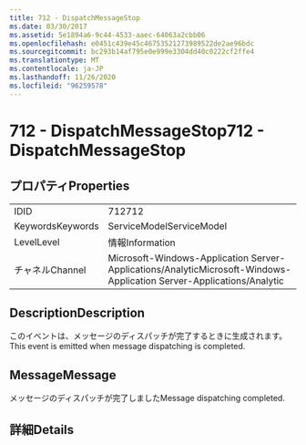 ```yaml
---
title: 712 - DispatchMessageStop
ms.date: 03/30/2017
ms.assetid: 5e1894a6-9c44-4533-aaec-64063a2cbb06
ms.openlocfilehash: e0451c439e45c46753521273989522de2ae96bdc
ms.sourcegitcommit: bc293b14af795e0e999e3304dd40c0222cf2ffe4
ms.translationtype: MT
ms.contentlocale: ja-JP
ms.lasthandoff: 11/26/2020
ms.locfileid: "96259578"
---
```

# <a name="712---dispatchmessagestop"></a><span data-ttu-id="1f726-102">712 - DispatchMessageStop</span><span class="sxs-lookup"><span data-stu-id="1f726-102">712 - DispatchMessageStop</span></span>

## <a name="properties"></a><span data-ttu-id="1f726-103">プロパティ</span><span class="sxs-lookup"><span data-stu-id="1f726-103">Properties</span></span>  
  
|||  
|-|-|  
|<span data-ttu-id="1f726-104">ID</span><span class="sxs-lookup"><span data-stu-id="1f726-104">ID</span></span>|<span data-ttu-id="1f726-105">712</span><span class="sxs-lookup"><span data-stu-id="1f726-105">712</span></span>|  
|<span data-ttu-id="1f726-106">Keywords</span><span class="sxs-lookup"><span data-stu-id="1f726-106">Keywords</span></span>|<span data-ttu-id="1f726-107">ServiceModel</span><span class="sxs-lookup"><span data-stu-id="1f726-107">ServiceModel</span></span>|  
|<span data-ttu-id="1f726-108">Level</span><span class="sxs-lookup"><span data-stu-id="1f726-108">Level</span></span>|<span data-ttu-id="1f726-109">情報</span><span class="sxs-lookup"><span data-stu-id="1f726-109">Information</span></span>|  
|<span data-ttu-id="1f726-110">チャネル</span><span class="sxs-lookup"><span data-stu-id="1f726-110">Channel</span></span>|<span data-ttu-id="1f726-111">Microsoft-Windows-Application Server-Applications/Analytic</span><span class="sxs-lookup"><span data-stu-id="1f726-111">Microsoft-Windows-Application Server-Applications/Analytic</span></span>|  
  
## <a name="description"></a><span data-ttu-id="1f726-112">Description</span><span class="sxs-lookup"><span data-stu-id="1f726-112">Description</span></span>  

 <span data-ttu-id="1f726-113">このイベントは、メッセージのディスパッチが完了するときに生成されます。</span><span class="sxs-lookup"><span data-stu-id="1f726-113">This event is emitted when message dispatching is completed.</span></span>  
  
## <a name="message"></a><span data-ttu-id="1f726-114">Message</span><span class="sxs-lookup"><span data-stu-id="1f726-114">Message</span></span>  

 <span data-ttu-id="1f726-115">メッセージのディスパッチが完了しました</span><span class="sxs-lookup"><span data-stu-id="1f726-115">Message dispatching completed.</span></span>  
  
## <a name="details"></a><span data-ttu-id="1f726-116">詳細</span><span class="sxs-lookup"><span data-stu-id="1f726-116">Details</span></span>
